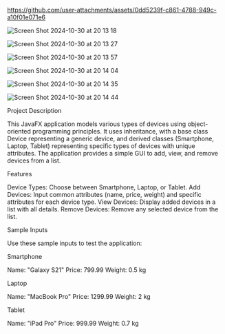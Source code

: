 
https://github.com/user-attachments/assets/0dd5239f-c861-4788-949c-a10f01e071e6

![Screen Shot 2024-10-30 at 20 13 18](https://github.com/user-attachments/assets/071114a3-d1d9-4710-a4a3-43495e036944)


![Screen Shot 2024-10-30 at 20 13 27](https://github.com/user-attachments/assets/47b498a8-2c53-431c-a3cf-46c23e99b771)


![Screen Shot 2024-10-30 at 20 13 57](https://github.com/user-attachments/assets/cdbcae6b-f3b0-4475-b546-54bcb971eb58)


![Screen Shot 2024-10-30 at 20 14 04](https://github.com/user-attachments/assets/cb83a8cd-379d-4759-b7cd-dda8153c3045)


![Screen Shot 2024-10-30 at 20 14 35](https://github.com/user-attachments/assets/940bf0fc-a35d-4d38-8e46-20dd17b6f8ae)


![Screen Shot 2024-10-30 at 20 14 44](https://github.com/user-attachments/assets/97464e8a-82f0-4e41-bb63-b4367dcc9c6b)










Project Description

This JavaFX application models various types of devices using object-oriented programming principles. It uses inheritance, with a base class Device representing a generic device, and derived classes (Smartphone, Laptop, Tablet) representing specific types of devices with unique attributes. The application provides a simple GUI to add, view, and remove devices from a list.

Features

Device Types: Choose between Smartphone, Laptop, or Tablet.
Add Devices: Input common attributes (name, price, weight) and specific attributes for each device type.
View Devices: Display added devices in a list with all details.
Remove Devices: Remove any selected device from the list.

Sample Inputs

Use these sample inputs to test the application:

Smartphone

Name: "Galaxy S21"
Price: 799.99
Weight: 0.5 kg

Laptop

Name: "MacBook Pro"
Price: 1299.99
Weight: 2 kg


Tablet

Name: "iPad Pro"
Price: 999.99
Weight: 0.7 kg
